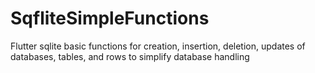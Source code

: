 # SqfliteSimpleFunctions
Flutter sqlite basic functions for creation, insertion, deletion, updates of databases, tables, and rows to simplify database handling
